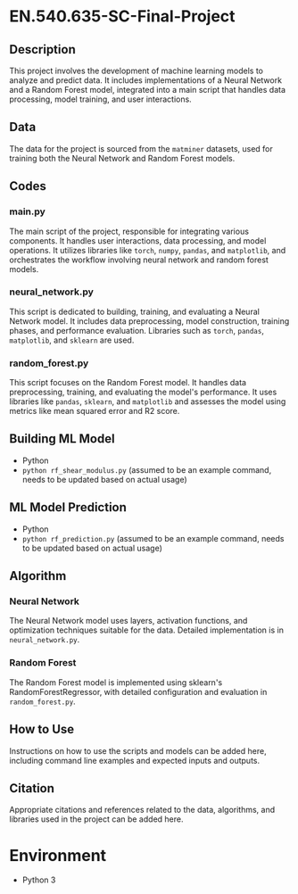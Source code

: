 
# EN.540.635-SC-Final-Project

## Description
This project involves the development of machine learning models to analyze and predict data. It includes implementations of a Neural Network and a Random Forest model, integrated into a main script that handles data processing, model training, and user interactions.

## Data
The data for the project is sourced from the `matminer` datasets, used for training both the Neural Network and Random Forest models.

## Codes

### main.py
The main script of the project, responsible for integrating various components. It handles user interactions, data processing, and model operations. It utilizes libraries like `torch`, `numpy`, `pandas`, and `matplotlib`, and orchestrates the workflow involving neural network and random forest models.

### neural_network.py
This script is dedicated to building, training, and evaluating a Neural Network model. It includes data preprocessing, model construction, training phases, and performance evaluation. Libraries such as `torch`, `pandas`, `matplotlib`, and `sklearn` are used.

### random_forest.py
This script focuses on the Random Forest model. It handles data preprocessing, training, and evaluating the model's performance. It uses libraries like `pandas`, `sklearn`, and `matplotlib` and assesses the model using metrics like mean squared error and R2 score.

## Building ML Model
- Python 
- `python rf_shear_modulus.py` (assumed to be an example command, needs to be updated based on actual usage)

## ML Model Prediction
- Python 
- `python rf_prediction.py` (assumed to be an example command, needs to be updated based on actual usage)

## Algorithm

### Neural Network
The Neural Network model uses layers, activation functions, and optimization techniques suitable for the data. Detailed implementation is in `neural_network.py`.

### Random Forest
The Random Forest model is implemented using sklearn's RandomForestRegressor, with detailed configuration and evaluation in `random_forest.py`.

## How to Use
Instructions on how to use the scripts and models can be added here, including command line examples and expected inputs and outputs.

## Citation
Appropriate citations and references related to the data, algorithms, and libraries used in the project can be added here.

# Environment
- Python 3
